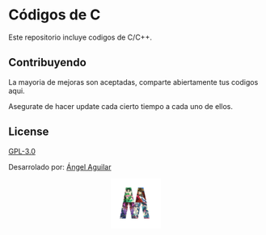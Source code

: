 # Códigos de C

Este repositorio incluye codigos de C/C++.

## Contribuyendo
La mayoria de mejoras son aceptadas, comparte abiertamente tus codigos aqui.

Asegurate de hacer update cada cierto tiempo a cada uno de ellos.

## License
[GPL-3.0](https://www.gnu.org/licenses/gpl-3.0.html)

Desarrolado por: [Ángel Aguilar](https://twitter.com/devangelaguilar)


<p align="center">
    <img src="Logo_AA_JJ.png" width="100px">
</p>
